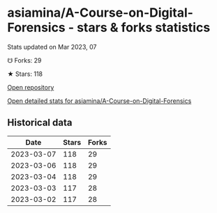 # asiamina/A-Course-on-Digital-Forensics - stars & forks statistics

Stats updated on Mar 2023, 07

☋ Forks: 29

★ Stars: 118

[Open repository](https://github.com/asiamina/A-Course-on-Digital-Forensics)

[Open detailed stats for asiamina/A-Course-on-Digital-Forensics](https://reviewgithub.com/rep/asiamina/A-Course-on-Digital-Forensics)

## Historical data
| Date | Stars | Forks |
|------|-------|-------|
| 2023-03-07 | 118 | 29 | 
| 2023-03-06 | 118 | 29 | 
| 2023-03-04 | 118 | 29 | 
| 2023-03-03 | 117 | 28 | 
| 2023-03-02 | 117 | 28 | 

